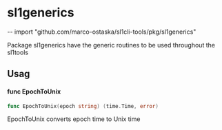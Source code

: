 # sl1generics
--
    import "github.com/marco-ostaska/sl1cli-tools/pkg/sl1generics"

Package sl1generics have the generic routines to be used throughout the sl1tools

## Usag

#### func  EpochToUnix

```go
func EpochToUnix(epoch string) (time.Time, error)
```
EpochToUnix converts epoch time to Unix time
